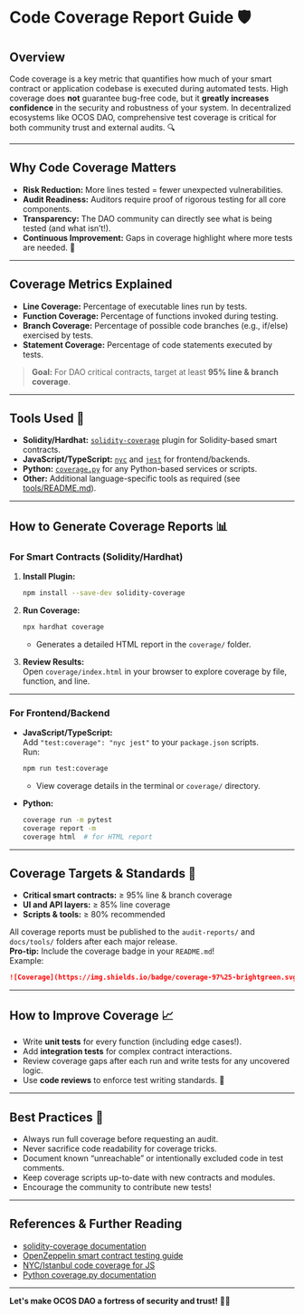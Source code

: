 
# Code Coverage Report Guide 🛡️

## Overview

Code coverage is a key metric that quantifies how much of your smart contract or application codebase is executed during automated tests. High coverage does **not** guarantee bug-free code, but it **greatly increases confidence** in the security and robustness of your system. In decentralized ecosystems like OCOS DAO, comprehensive test coverage is critical for both community trust and external audits. 🔍

---

## Why Code Coverage Matters

- **Risk Reduction:** More lines tested = fewer unexpected vulnerabilities.
- **Audit Readiness:** Auditors require proof of rigorous testing for all core components.
- **Transparency:** The DAO community can directly see what is being tested (and what isn’t!).
- **Continuous Improvement:** Gaps in coverage highlight where more tests are needed. 🧠

---

## Coverage Metrics Explained

- **Line Coverage:** Percentage of executable lines run by tests.
- **Function Coverage:** Percentage of functions invoked during testing.
- **Branch Coverage:** Percentage of possible code branches (e.g., if/else) exercised by tests.
- **Statement Coverage:** Percentage of code statements executed by tests.

> **Goal:** For DAO critical contracts, target at least **95% line & branch coverage**.

---

## Tools Used 🚀

- **Solidity/Hardhat:** [`solidity-coverage`](https://github.com/sc-forks/solidity-coverage) plugin for Solidity-based smart contracts.
- **JavaScript/TypeScript:** [`nyc`](https://github.com/istanbuljs/nyc) and [`jest`](https://jestjs.io/) for frontend/backends.
- **Python:** [`coverage.py`](https://coverage.readthedocs.io/) for any Python-based services or scripts.
- **Other:** Additional language-specific tools as required (see [tools/README.md](../tools/README.md)).

---

## How to Generate Coverage Reports 📊

### For Smart Contracts (Solidity/Hardhat)

1. **Install Plugin:**
   ```bash
   npm install --save-dev solidity-coverage
   ```

2. **Run Coverage:**
   ```bash
   npx hardhat coverage
   ```
   - Generates a detailed HTML report in the `coverage/` folder.

3. **Review Results:**  
   Open `coverage/index.html` in your browser to explore coverage by file, function, and line.

---

### For Frontend/Backend

- **JavaScript/TypeScript:**  
  Add `"test:coverage": "nyc jest"` to your `package.json` scripts.  
  Run:
  ```bash
  npm run test:coverage
  ```
  - View coverage details in the terminal or `coverage/` directory.

- **Python:**  
  ```bash
  coverage run -m pytest
  coverage report -m
  coverage html  # for HTML report
  ```

---

## Coverage Targets & Standards 🌟

- **Critical smart contracts:** ≥ 95% line & branch coverage
- **UI and API layers:** ≥ 85% line coverage
- **Scripts & tools:** ≥ 80% recommended

All coverage reports must be published to the `audit-reports/` and `docs/tools/` folders after each major release.  
**Pro-tip:** Include the coverage badge in your `README.md`!  
Example:  
```markdown
![Coverage](https://img.shields.io/badge/coverage-97%25-brightgreen.svg)
```

---

## How to Improve Coverage 📈

- Write **unit tests** for every function (including edge cases!).
- Add **integration tests** for complex contract interactions.
- Review coverage gaps after each run and write tests for any uncovered logic.
- Use **code reviews** to enforce test writing standards. 🧐

---

## Best Practices 🏅

- Always run full coverage before requesting an audit.
- Never sacrifice code readability for coverage tricks.
- Document known “unreachable” or intentionally excluded code in test comments.
- Keep coverage scripts up-to-date with new contracts and modules.
- Encourage the community to contribute new tests!

---

## References & Further Reading

- [solidity-coverage documentation](https://github.com/sc-forks/solidity-coverage)
- [OpenZeppelin smart contract testing guide](https://docs.openzeppelin.com/test-environment/0.1/)
- [NYC/Istanbul code coverage for JS](https://github.com/istanbuljs/nyc)
- [Python coverage.py documentation](https://coverage.readthedocs.io/)

---

**Let's make OCOS DAO a fortress of security and trust!** 🦾🚀  
